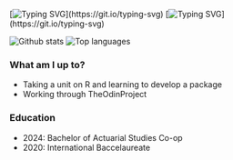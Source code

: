[![Typing SVG](https://readme-typing-svg.herokuapp.com?font=Roboto&color=000000&multiline=true&size=22&lines=Hi!!)](https://git.io/typing-svg)
[![Typing SVG](https://readme-typing-svg.herokuapp.com?font=Roboto&color=000000&multiline=true&lines=My+name+is+Tasha%2C+I'm+an+Actuarial+Science+undergrad+student.)](https://git.io/typing-svg)

![Github stats](https://github-readme-stats.vercel.app/api?username=tasharx)
![Top languages](https://github-readme-stats.vercel.app/api/top-langs/?username=tasharx&hide=html,jupyter%20notebook,JavaScript,SCSS,Less&layout=compact&langs_count=10)

### What am I up to? 

- Taking a unit on R and learning to develop a package
- Working through TheOdinProject

### Education

- 2024: Bachelor of Actuarial Studies Co-op
- 2020: International Baccelaureate

<!--
**tasharx/tasharx** is a ✨ _special_ ✨ repository because its `README.md` (this file) appears on your GitHub profile.

Here are some ideas to get you started:

- 🔭 I’m currently working on ...
- 🌱 I’m currently learning ...
- 👯 I’m looking to collaborate on ...
- 🤔 I’m looking for help with ...
- 💬 Ask me about ...
- 📫 How to reach me: ...
- 😄 Pronouns: ...
- ⚡ Fun fact: ...
-->
